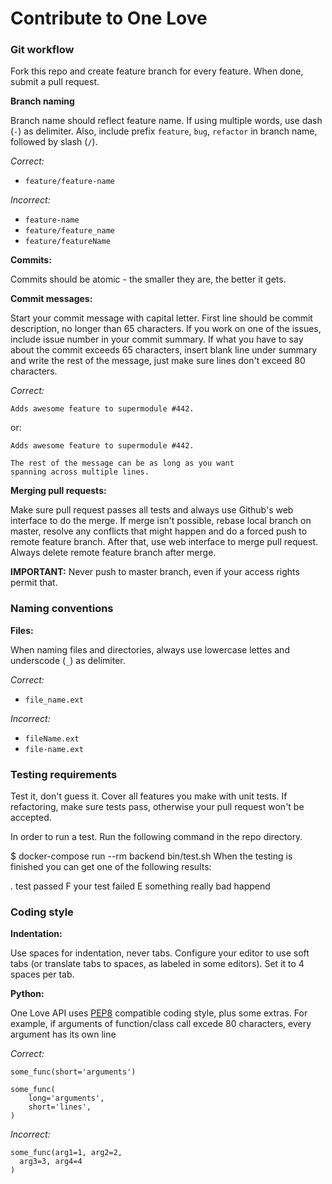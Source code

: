 Contribute to One Love
======================

### Git workflow

Fork this repo and create feature branch for every feature. When done, submit
a pull request.

__Branch naming__

Branch name should reflect feature name. If using multiple words, use dash
(`-`) as delimiter. Also, include prefix `feature`, `bug`, `refactor` in branch
name, followed by slash (`/`).

_Correct:_

- `feature/feature-name`

_Incorrect:_

- `feature-name`
- `feature/feature_name`
- `feature/featureName`

__Commits:__

Commits should be atomic - the smaller they are, the better it gets.

__Commit messages:__

Start your commit message with capital letter.
First line should be commit description, no longer than 65 characters.
If you work on one of the issues, include issue number in your commit summary.
If what you have to say about the commit exceeds 65 characters, insert blank
line under summary and write the rest of the message, just make sure lines
don't exceed 80 characters.

_Correct:_

    Adds awesome feature to supermodule #442.

or:

    Adds awesome feature to supermodule #442.

    The rest of the message can be as long as you want
    spanning across multiple lines.

__Merging pull requests:__

Make sure pull request passes all tests and always use Github's web interface
to do the merge. If merge isn't possible, rebase local branch on master,
resolve any conflicts that might happen and do a forced push to remote feature
branch. After that, use web interface to merge pull request. Always delete
remote feature branch after merge.

__IMPORTANT:__ Never push to master branch, even if your access rights permit
that.

### Naming conventions

__Files:__

When naming files and directories, always use lowercase lettes and underscode
(`_`) as delimiter.

_Correct:_

- `file_name.ext`

_Incorrect:_

- `fileName.ext`
- `file-name.ext`


### Testing requirements

Test it, don't guess it. Cover all features you make with unit tests.
If refactoring, make sure tests pass, otherwise your pull request won't be
accepted.

In order to run a test. Run the following command in the repo directory.

$ docker-compose run --rm backend bin/test.sh
When the testing is finished you can get one of the following results:

. test passed
F your test failed
E something really bad happend

### Coding style

__Indentation:__

Use spaces for indentation, never tabs. Configure your editor to use soft tabs
(or translate tabs to spaces, as labeled in some editors). Set it to 4 spaces
per tab.

__Python:__

One Love API uses [PEP8](http://legacy.python.org/dev/peps/pep-0008/) compatible coding style, plus some extras. For example,
if arguments of function/class call excede 80 characters, every argument has
its own line

_Correct:_

`some_func(short='arguments')`
```
some_func(
    long='arguments',
    short='lines',
)
```

_Incorrect:_
```
some_func(arg1=1, arg2=2,
  arg3=3, arg4=4
)
```
